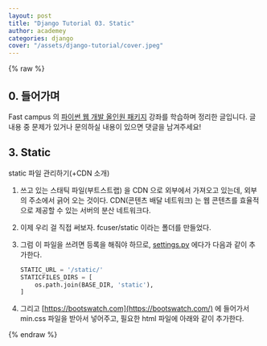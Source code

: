 ```yaml
---
layout: post
title: "Django Tutorial 03. Static"
author: academey
categories: django
cover: "/assets/django-tutorial/cover.jpeg"
---
```

{% raw %}
## 0. 들어가며
Fast campus 의 [파이썬 웹 개발 올인원 패키지](https://www.fastcampus.co.kr/dev_online_pyweb/) 강좌를 학습하며 정리한 글입니다. 글 내용 중 문제가 있거나 문의하실 내용이 있으면 댓글을 남겨주세요!

## 3. Static

static 파일 관리하기(+CDN 소개)
1. 쓰고 있는 스태틱 파일(부트스트랩) 을 CDN 으로 외부에서 가져오고 있는데, 외부의 주소에서 긁어 오는 것이다. CDN(콘텐츠 배달 네트워크) 는 웹 콘텐츠를 효율적으로 제공할 수 있는 서버의 분산 네트워크다.
2. 이제 우리 걸 직접 써보자. fcuser/static 이라는 폴더를 만들었다.
3. 그럼 이 파일을 쓰려면 등록을 해줘야 하므로, [settings.py](http://settings.py) 에다가 다음과 같이 추가한다. 
    ```python
    STATIC_URL = '/static/'
    STATICFILES_DIRS = [
        os.path.join(BASE_DIR, 'static'),
    ]
    ```
    

4. 그리고 [https://bootswatch.com](https://bootswatch.com/) 에 들어가서 min.css 파일을 받아서 넣어주고, 필요한 html 파일에 아래와 같이 추가한다.

    <link rel="stylesheet" href="/static/bootstrap.min.css" />
{% endraw %}
